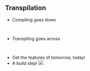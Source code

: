 ## Transpilation

* Compiling goes down

<br />

* Transpiling goes across

<br />

* Get the features of tomorrow, today!
* A build step! ![](../assets/angryno.jpg)  <!-- .element: class="plain vmiddle" height="150" -->